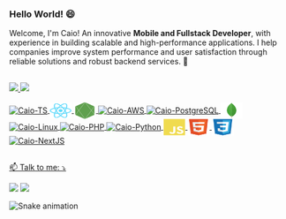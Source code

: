 ### Hello World! 😄

<p align="left"> 
  Welcome, I'm Caio! An innovative <strong> Mobile and Fullstack Developer</strong>, with experience in building scalable and high-performance applications.
  I help companies improve system performance and user satisfaction through reliable solutions and robust backend services. 🚀
</p>

##

<div align="left">
 <a href="https://github.com/caiolagreca">
 <img height="180em" src="https://github-readme-stats.vercel.app/api/top-langs/?username=caiolagreca&layout=compact&langs_count=7&theme=onedark"/>
   
 <img height="180em" src="https://github-readme-stats.vercel.app/api?username=caiolagreca&show_icons=true&theme=onedark&include_all_commits=true&count_private=true"/>
</div>

  
 <div style="display: inline_block"><br>
    <img align="center" alt="Caio-TS" height="30" width="40" src="https://cdn.jsdelivr.net/gh/devicons/devicon@latest/icons/typescript/typescript-original.svg" />
    <img align="center" alt="Caio-React" height="30" width="40" src="https://raw.githubusercontent.com/devicons/devicon/master/icons/react/react-original.svg">
    <img align="center" alt="Caio-Node" height="30" width="40" src="https://raw.githubusercontent.com/devicons/devicon/1119b9f84c0290e0f0b38982099a2bd027a48bf1/icons/nodejs/nodejs-plain.svg">
    <img align="center" alt="Caio-AWS" height="30" width="40" src="https://cdn.jsdelivr.net/gh/devicons/devicon@latest/icons/amazonwebservices/amazonwebservices-original-wordmark.svg" />
    <img align="center" alt="Caio-PostgreSQL" height="30" width="40" src="https://cdn.jsdelivr.net/gh/devicons/devicon@latest/icons/postgresql/postgresql-original.svg" />
    <img align="center" alt="Caio-MongoDB" height="30" width="40" src="https://raw.githubusercontent.com/devicons/devicon/1119b9f84c0290e0f0b38982099a2bd027a48bf1/icons/mongodb/mongodb-original.svg">
    <img align="center" alt="Caio-Linux" height="30" width="40" src="https://cdn.jsdelivr.net/gh/devicons/devicon@latest/icons/linux/linux-original.svg" />
    <img align="center" alt="Caio-PHP" height="30" width="40" src="https://cdn.jsdelivr.net/gh/devicons/devicon@latest/icons/php/php-original.svg" />
    <img align="center" alt="Caio-Python" height="30" width="40" src="https://cdn.jsdelivr.net/gh/devicons/devicon@latest/icons/python/python-original.svg" />
    <img align="center" alt="Caio-JS" height="30" width="40" src="https://raw.githubusercontent.com/devicons/devicon/master/icons/javascript/javascript-plain.svg">
    <img align="center" alt="Caio-HTML" height="30" width="40" src="https://raw.githubusercontent.com/devicons/devicon/master/icons/html5/html5-original.svg">
    <img align="center" alt="Caio-CSS" height="30" width="40" src="https://raw.githubusercontent.com/devicons/devicon/master/icons/css3/css3-original.svg">     
    <img align="center" alt="Caio-NextJS" height="30" width="40" src="https://cdn.jsdelivr.net/gh/devicons/devicon@latest/icons/nextjs/nextjs-original.svg" />
          
</div>

##

<p align="left">
  📫 Talk to me: ⤵️
</p>
<div> 
   <a href="https://www.linkedin.com/in/caio-lagreca-235b57190/" target="_blank"><img src="https://img.shields.io/badge/-LinkedIn-%230077B5?style=for-the-badge&logo=linkedin&logoColor=white" target="_blank"></a> 
  <a href = "mailto:caiomiranda701@hotmail.com"><img src="https://img.shields.io/badge/Gmail-D14836?style=for-the-badge&logo=gmail&logoColor=white" target="_blank"></a> 
  
  ![Snake animation](https://github.com/caiolagreca/caiolagreca/blob/output/github-contribution-grid-snake.svg)
</div>
